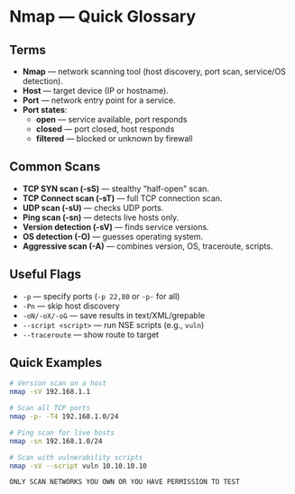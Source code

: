 # Nmap — Quick Glossary

## Terms
- **Nmap** — network scanning tool (host discovery, port scan, service/OS detection).  
- **Host** — target device (IP or hostname).  
- **Port** — network entry point for a service.  
- **Port states**:  
  - **open** — service available, port responds  
  - **closed** — port closed, host responds  
  - **filtered** — blocked or unknown by firewall  

## Common Scans
- **TCP SYN scan (-sS)** — stealthy "half-open" scan.  
- **TCP Connect scan (-sT)** — full TCP connection scan.  
- **UDP scan (-sU)** — checks UDP ports.  
- **Ping scan (-sn)** — detects live hosts only.  
- **Version detection (-sV)** — finds service versions.  
- **OS detection (-O)** — guesses operating system.  
- **Aggressive scan (-A)** — combines version, OS, traceroute, scripts.  

## Useful Flags
- `-p` — specify ports (`-p 22,80` or `-p-` for all)  
- `-Pn` — skip host discovery  
- `-oN/-oX/-oG` — save results in text/XML/grepable  
- `--script <script>` — run NSE scripts (e.g., `vuln`)  
- `--traceroute` — show route to target  

## Quick Examples
```bash
# Version scan on a host
nmap -sV 192.168.1.1

# Scan all TCP ports
nmap -p- -T4 192.168.1.0/24

# Ping scan for live hosts
nmap -sn 192.168.1.0/24

# Scan with vulnerability scripts
nmap -sV --script vuln 10.10.10.10

ONLY SCAN NETWORKS YOU OWN OR YOU HAVE PERMISSION TO TEST





